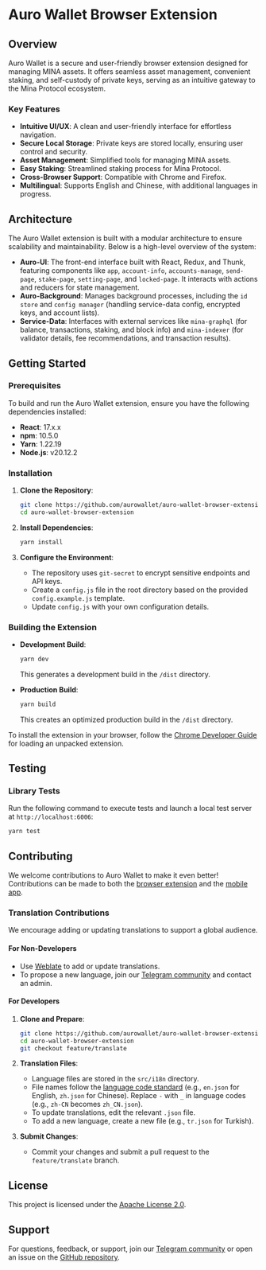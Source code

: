 # Auro Wallet Browser Extension

## Overview

Auro Wallet is a secure and user-friendly browser extension designed for managing MINA assets. It offers seamless asset management, convenient staking, and self-custody of private keys, serving as an intuitive gateway to the Mina Protocol ecosystem.

### Key Features
- **Intuitive UI/UX**: A clean and user-friendly interface for effortless navigation.
- **Secure Local Storage**: Private keys are stored locally, ensuring user control and security.
- **Asset Management**: Simplified tools for managing MINA assets.
- **Easy Staking**: Streamlined staking process for Mina Protocol.
- **Cross-Browser Support**: Compatible with Chrome and Firefox.
- **Multilingual**: Supports English and Chinese, with additional languages in progress.

## Architecture

The Auro Wallet extension is built with a modular architecture to ensure scalability and maintainability. Below is a high-level overview of the system:

<!-- ![Architecture Diagram](docs/auro-extension-wallet.png) -->

- **Auro-UI**: The front-end interface built with React, Redux, and Thunk, featuring components like `app`, `account-info`, `accounts-manage`, `send-page`, `stake-page`, `setting-page`, and `locked-page`. It interacts with actions and reducers for state management.
- **Auro-Background**: Manages background processes, including the `id store` and `config manager` (handling service-data config, encrypted keys, and account lists).
- **Service-Data**: Interfaces with external services like `mina-graphql` (for balance, transactions, staking, and block info) and `mina-indexer` (for validator details, fee recommendations, and transaction results).

## Getting Started

### Prerequisites

To build and run the Auro Wallet extension, ensure you have the following dependencies installed:

- **React**: 17.x.x
- **npm**: 10.5.0
- **Yarn**: 1.22.19
- **Node.js**: v20.12.2

### Installation

1. **Clone the Repository**:
   ```sh
   git clone https://github.com/aurowallet/auro-wallet-browser-extension.git
   cd auro-wallet-browser-extension
   ```

2. **Install Dependencies**:
   ```sh
   yarn install
   ```

3. **Configure the Environment**:
   - The repository uses `git-secret` to encrypt sensitive endpoints and API keys.
   - Create a `config.js` file in the root directory based on the provided `config.example.js` template.
   - Update `config.js` with your own configuration details.

### Building the Extension

- **Development Build**:
   ```sh
   yarn dev
   ```
   This generates a development build in the `/dist` directory.

- **Production Build**:
   ```sh
   yarn build
   ```
   This creates an optimized production build in the `/dist` directory.

To install the extension in your browser, follow the [Chrome Developer Guide](https://developer.chrome.com/extensions/getstarted) for loading an unpacked extension.

## Testing

### Library Tests

Run the following command to execute tests and launch a local test server at `http://localhost:6006`:

```sh
yarn test
```

## Contributing

We welcome contributions to Auro Wallet to make it even better! Contributions can be made to both the [browser extension](https://github.com/aurowallet/auro-wallet-browser-extension) and the [mobile app](https://github.com/aurowallet/auro-wallet-mobile-app).

### Translation Contributions

We encourage adding or updating translations to support a global audience.

#### For Non-Developers
- Use [Weblate](https://hosted.weblate.org/projects/aurowallet) to add or update translations.
- To propose a new language, join our [Telegram community](https://t.me/aurowallet) and contact an admin.

#### For Developers
1. **Clone and Prepare**:
   ```sh
   git clone https://github.com/aurowallet/auro-wallet-browser-extension.git
   cd auro-wallet-browser-extension
   git checkout feature/translate
   ```

2. **Translation Files**:
   - Language files are stored in the `src/i18n` directory.
   - File names follow the [language code standard](https://developers.google.com/admin-sdk/directory/v1/languages) (e.g., `en.json` for English, `zh.json` for Chinese). Replace `-` with `_` in language codes (e.g., `zh-CN` becomes `zh_CN.json`).
   - To update translations, edit the relevant `.json` file.
   - To add a new language, create a new file (e.g., `tr.json` for Turkish).

3. **Submit Changes**:
   - Commit your changes and submit a pull request to the `feature/translate` branch.

## License

This project is licensed under the [Apache License 2.0](LICENSE).

## Support

For questions, feedback, or support, join our [Telegram community](https://t.me/aurowallet) or open an issue on the [GitHub repository](https://github.com/aurowallet/auro-wallet-browser-extension).